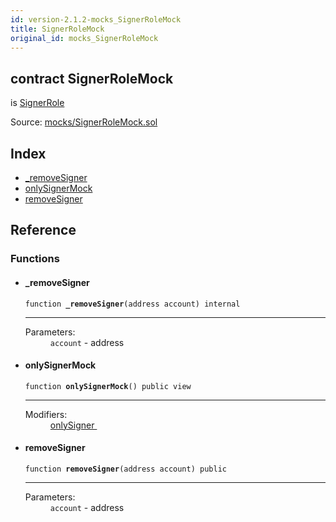 ```yaml
---
id: version-2.1.2-mocks_SignerRoleMock
title: SignerRoleMock
original_id: mocks_SignerRoleMock
---
```


<div class="contract-doc"><div class="contract"><h2 class="contract-header"><span class="contract-kind">contract</span> SignerRoleMock</h2><p class="base-contracts"><span>is</span> <a href="access_roles_SignerRole.html">SignerRole</a></p><div class="source">Source: <a href="https://github.com/OpenZeppelin/zeppelin-solidity/blob/v2.1.2/contracts/mocks/SignerRoleMock.sol" target="_blank">mocks/SignerRoleMock.sol</a></div></div><div class="index"><h2>Index</h2><ul><li><a href="mocks_SignerRoleMock.html#_removeSigner">_removeSigner</a></li><li><a href="mocks_SignerRoleMock.html#onlySignerMock">onlySignerMock</a></li><li><a href="mocks_SignerRoleMock.html#removeSigner">removeSigner</a></li></ul></div><div class="reference"><h2>Reference</h2><div class="functions"><h3>Functions</h3><ul><li><div class="item function"><span id="_removeSigner" class="anchor-marker"></span><h4 class="name">_removeSigner</h4><div class="body"><code class="signature">function <strong>_removeSigner</strong><span>(address account) </span><span>internal </span></code><hr/><dl><dt><span class="label-parameters">Parameters:</span></dt><dd><div><code>account</code> - address</div></dd></dl></div></div></li><li><div class="item function"><span id="onlySignerMock" class="anchor-marker"></span><h4 class="name">onlySignerMock</h4><div class="body"><code class="signature">function <strong>onlySignerMock</strong><span>() </span><span>public </span><span>view </span></code><hr/><dl><dt><span class="label-modifiers">Modifiers:</span></dt><dd><a href="access_roles_SignerRole.html#onlySigner">onlySigner </a></dd></dl></div></div></li><li><div class="item function"><span id="removeSigner" class="anchor-marker"></span><h4 class="name">removeSigner</h4><div class="body"><code class="signature">function <strong>removeSigner</strong><span>(address account) </span><span>public </span></code><hr/><dl><dt><span class="label-parameters">Parameters:</span></dt><dd><div><code>account</code> - address</div></dd></dl></div></div></li></ul></div></div></div>
